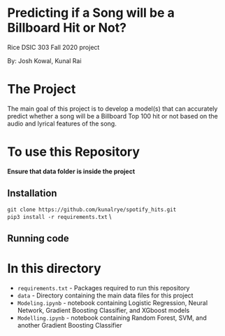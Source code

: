 # Predicting if a Song will be a Billboard Hit or Not?
Rice DSIC 303 Fall 2020 project

By: Josh Kowal, Kunal Rai

# The Project 

The main goal of this project is to develop a model(s) that can accurately predict whether a song will be a Billboard Top 100 hit or not based on the audio and lyrical features of the song. 


# To use this Repository

**Ensure that data folder is inside the project**


## Installation

`git clone https://github.com/kunalrye/spotify_hits.git` \
`pip3 install -r requirements.txt` \

## Running code 


# In this directory

* ``requirements.txt`` - Packages required to run this repository
* ``data`` - Directory containing the main data files for this project
* ``Modeling.ipynb`` - notebook containing Logistic Regression, Neural Network, Gradient Boosting Classifier, and XGboost models
* ``Modelling.ipynb`` - notebook containing Random Forest, SVM, and another Gradient Boosting Classifier



